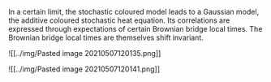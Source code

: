 In a certain limit, the stochastic coloured model leads to a Gaussian model, the additive coloured stochastic heat equation. Its correlations are expressed through expectations of certain Brownian bridge local times. The Brownian bridge local times are themselves shift invariant.

![[../img/Pasted image 20210507120135.png]]

![[../img/Pasted image 20210507120141.png]]
